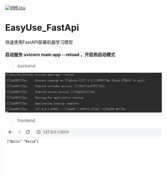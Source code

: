 [![996.icu](https://img.shields.io/badge/link-996.icu-red.svg)](https://996.icu)


# EasyUse_FastApi
快速使用FastAPI部署机器学习模型


####  启动服务 uvicorn main:app --reload ，开启热启动模式

> backend 

<div align=center><img  src="https://github.com/CarryChang/EasyUse_FastApi/blob/master/pic/backend.png"></div>

> frontend 

<div align=center><img  src="https://github.com/CarryChang/EasyUse_FastApi/blob/master/pic/api.png"></div>

